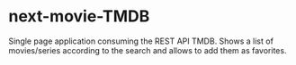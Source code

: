 # next-movie-TMDB
Single page application consuming the REST API TMDB. Shows a list of movies/series according to the search and allows to add them as favorites.
